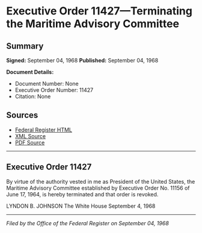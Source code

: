 # Executive Order 11427—Terminating the Maritime Advisory Committee

## Summary

**Signed:** September 04, 1968
**Published:** September 04, 1968

**Document Details:**
- Document Number: None
- Executive Order Number: 11427
- Citation: None

## Sources
- [Federal Register HTML](https://www.presidency.ucsb.edu/documents/executive-order-11427-terminating-the-maritime-advisory-committee)
- [XML Source](None)
- [PDF Source](None)

---

## Executive Order 11427

By virtue of the authority vested in me as President of the United States, the Maritime Advisory Committee established by Executive Order No. 11156 of June 17, 1964, is hereby terminated and that order is revoked.

LYNDON B. JOHNSON
The White House
September 4, 1968

---

*Filed by the Office of the Federal Register on September 04, 1968*
